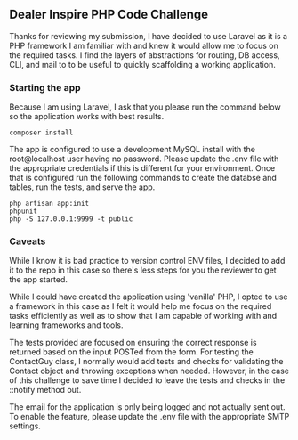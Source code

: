 ## Dealer Inspire PHP Code Challenge

Thanks for reviewing my submission, I have decided to use Laravel as it is a PHP framework I am familiar with
and knew it would allow me to focus on the required tasks. I find the layers of abstractions for routing, DB access, CLI, and mail
to to be useful to quickly scaffolding a working application.

### Starting the app
Because I am using Laravel, I ask that you please run the command below so the application
works with best results. 

`composer install`

The app is configured to use a development MySQL install with the root@localhost user having no password. Please update the .env file with the appropriate credentials if this is different for your environment. Once that is configured run the following commands to create the databse and tables, run the tests, and serve the app.

```
php artisan app:init
phpunit
php -S 127.0.0.1:9999 -t public
```

### Caveats
While I know it is bad practice to version control ENV files, I decided to add it to the repo
in this case so there's less steps for you the reviewer to get the app started. 

While I could have created the application using 'vanilla' PHP, I opted to use a framework in this case as I felt it
would help me focus on the required tasks efficiently as well as to show that I am capable of working with and learning
frameworks and tools.

The tests provided are focused on ensuring the correct response is returned based on the input POSTed from the form. For testing the ContactGuy class, I normally would add tests and checks for validating the Contact object and throwing exceptions when needed. However, in the case of this challenge to save time I decided to leave the tests and checks in the ::notify method out.

The email for the application is only being logged and not actually sent out. To enable the feature, please
update the .env file with the appropriate SMTP settings.




